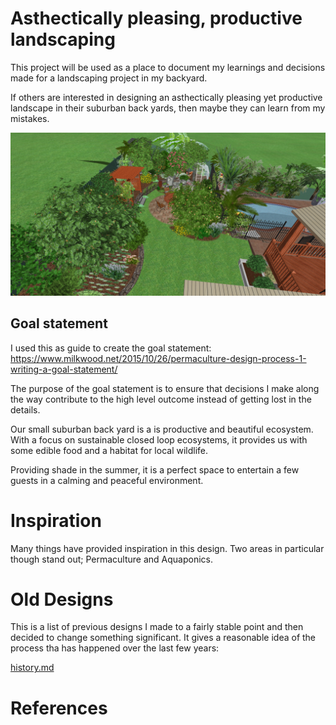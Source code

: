 # Asthectically pleasing, productive landscaping

This project will be used as a place to document my learnings and decisions made for a landscaping project in my backyard.

If others are interested in designing an asthectically pleasing yet productive landscape in their suburban back yards, then maybe they can learn from my mistakes.

![photos.overview.png](photos/overview.png)

## Goal statement

I used this as guide to create the goal statement: https://www.milkwood.net/2015/10/26/permaculture-design-process-1-writing-a-goal-statement/

The purpose of the goal statement is to ensure that decisions I make along the way contribute to the high level outcome instead of getting lost in the details.

Our small suburban back yard is a is productive and beautiful ecosystem. With a focus on sustainable closed loop ecosystems, it provides us with some edible food and a habitat for local wildlife.

Providing shade in the summer, it is a perfect space to entertain a few guests in a calming and peaceful environment.


# Inspiration

Many things have provided inspiration in this design. Two areas in particular though stand out; Permaculture and Aquaponics.



# Old Designs

This is a list of previous designs I made to a fairly stable point and then decided to change something significant. It gives a reasonable idea of the process tha has happened over the last few years:

[history.md](history.md)


# References


